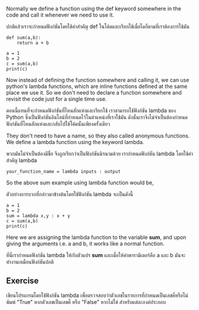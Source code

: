Normally we define a function using the def keyword somewhere in the code and call it whenever we need to use it.

ปกติแล้วเราจะกำหนดฟังก์ชันโดยใช้คำสำคัญ def ในโค้ดและเรียกใช้เมื่อใดก็ตามที่เราต้องการใช้มัน

    def sum(a,b):
        return a + b

    a = 1
    b = 2
    c = sum(a,b)
    print(c)

Now instead of defining the function somewhere and calling it, we can use python's lambda functions, which are inline functions defined at the same place we use it. So we don't need to declare a function somewhere and revisit the code just for a single time use.

ตอนนี้แทนที่จะกำหนดฟังก์ชันที่ไหนสักแห่งและเรียกใช้ เราสามารถใช้ฟังก์ชัน lambda ของ Python ซึ่งเป็นฟังก์ชันอินไลน์ที่กำหนดไว้ในตำแหน่งที่เราใช้มัน ดังนั้นเราจึงไม่จำเป็นต้องกำหนดฟังก์ชันที่ไหนสักแห่งและกลับไปใช้โค้ดนั้นเพียงครั้งเดียว

They don't need to have a name, so they also called anonymous functions. We define a lambda function using the keyword lambda.

พวกมันไม่จำเป็นต้องมีชื่อ จึงถูกเรียกว่าเป็นฟังก์ชันนิรนามด้วย เรากำหนดฟังก์ชัน lambda โดยใช้คำสำคัญ lambda

    your_function_name = lambda inputs : output

So the above sum example using lambda function would be,

ตัวอย่างการบวกที่กล่าวมาข้างต้นโดยใช้ฟังก์ชัน lambda จะเป็นดังนี้

    a = 1
    b = 2
    sum = lambda x,y : x + y
    c = sum(a,b)
    print(c)

Here we are assigning the lambda function to the variable **sum**, and upon giving the arguments i.e. a and b, it works like a normal function.

ที่นี่เรากำหนดฟังก์ชัน lambda ให้กับตัวแปร **sum** และเมื่อให้ค่าพารามิเตอร์คือ a และ b มันจะทำงานเหมือนฟังก์ชันปกติ



Exercise
--------
เขียนโปรแกรมโดยใช้ฟังก์ชัน lambda เพื่อตรวจสอบว่าตัวเลขในรายการที่กำหนดเป็นเลขคี่หรือไม่ พิมพ์ "True" หากตัวเลขเป็นเลขคี่ หรือ "False" หากไม่ใช่ สำหรับแต่ละองค์ประกอบ